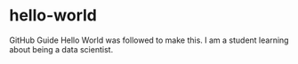 # hello-world
GitHub Guide Hello World was followed to make this.
I am a student learning about being a data scientist.
